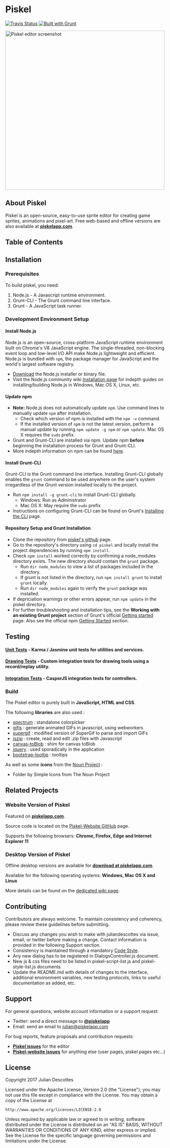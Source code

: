 Piskel
======

[![Travis Status](https://api.travis-ci.org/piskelapp/piskel.png?branch=master)](https://travis-ci.org/piskelapp/piskel) [![Built with Grunt](https://cdn.gruntjs.com/builtwith.png)](http://gruntjs.com/)

<img
  src="https://screenletstore.appspot.com/img/95aaa0f0-37a4-11e7-a652-7b8128ce3e3b.png"
  title="Piskel editor screenshot"
  width="500">

## About Piskel
Piskel is an open-source, easy-to-use sprite editor for creating game sprites, animations and pixel-art. Free web-based and offline versions are also available at **[piskelapp.com](http://piskelapp.com)**.


## Table of Contents

## Installation
### Prerequisites
To build piskel, you need:

1. Node.js - A Javascript runtime environment.
2. Grunt-CLI - The Grunt command line interface.
3. Grunt - A JavaScript task runner.

### Development Environment Setup
#### Install Node.js

Node.js is an open-source, cross-platform JavaScript runtime environment built on Chrome's V8 JavaScript engine. The single-threaded, non-blocking event loop and low-level I/O API make Node.js lightweight and efficient. Node.js is bundled with `npm`, the package manager for JavaScript and the world's largest software registry.

* [Download](https://nodejs.org/en/download/) the Node.js installer or binary file.
* Visit the Node.js community wiki [Installation page](https://github.com/nodejs/node/wiki/Installation) for indepth guides on installing/building Node.js in Windows, Mac OS X, Linux, etc.

#### Update npm

* **Note:** Node.js does not automatically update `npm`. Use command lines to manually update `npm` after installation.
  - Check which version of npm is installed with the `npm -v` command.
  - If the installed version of `npm` is not the latest version, perform a manual update by running `npm update -g npm` or `npm update`. Mac OS X requires the `sudo` prefix.
* Grunt and Grunt-CLI are installed via npm. Update npm **before** beginning the installation process for Grunt and Grunt-CLI.
* More indepth information on npm can be found [here](https://www.npmjs.com/).

#### Install Grunt-CLI

Grunt-CLI is the Grunt command line interface. Installing Grunt-CLI globally enables the `grunt` command to be used anywhere on the user's system irregardless of the Grunt version installed locally to the project.

* Run `npm install -g grunt-cli` to install Grunt-CLI globally.
  - Windows: Run as Administrator
  - Mac OS X: May require the `sudo` prefix
* Instructions on configuring Grunt-CLI can be found on Grunt's [Installing the CLI](https://gruntjs.com/using-the-cli) page.
  
#### Repository Setup and Grunt Installation
* Clone the repository from [piskel's github](https://github.com/piskelapp/piskel) page.
* Go to the repository's directory using `cd piskel` and locally install the project dependencies by running `npm install`.
* Check `npm install` worked correctly by confirming a node_modules directory exists. The new directory should contain the `grunt` package.
  - Run `dir node_modules` to view a list of packages included in the directory.
  - If grunt is not listed in the directory, run `npm install grunt` to install `grunt` locally.
  - Run `dir node_modules` again to verify the `grunt` package was installed.
* If depriciation warnings or other errors appear, run `npm update` in the piskel directory.
* For further troubleshooting and installation tips, see the **Working with an existing Grunt project** section of Grunt's official [Getting started](https://gruntjs.com/getting-started) page. Also see the official npm [Getting Started](https://docs.npmjs.com/getting-started/what-is-npm) section.

## Testing

#### [Unit Tests](https://github.com/piskelapp/piskel/wiki/Test-Guidelines-%3A-Unit-tests) - Karma / Jasmine unit tests for utilities and services.
#### [Drawing Tests](https://github.com/piskelapp/piskel/wiki/Test-Guidelines-%3A-Drawing-tests) - Custom integration tests for drawing tools using a record/replay utility.
#### [Integration Tests](https://github.com/piskelapp/piskel/wiki/Test-Guidelines-%3A-Integration-tests) - CasperJS integration tests for controllers.

### Build

The Piskel editor is purely built in **JavaScript, HTML and CSS**.

The following **libraries** are also used :
* [spectrum](https://github.com/bgrins/spectrum) : standalone colorpicker
* [gifjs](http://jnordberg.github.io/gif.js/) : generate animated GIFs in javascript, using webworkers
* [supergif](https://github.com/buzzfeed/libgif-js) : modified version of SuperGif to parse and import GIFs
* [jszip](https://github.com/Stuk/jszip) : create, read and edit .zip files with Javascript
* [canvas-toBlob](https://github.com/eligrey/canvas-toBlob.js/) : shim for canvas toBlob
* [jquery](http://jquery.com/) : used sporadically in the application
* [bootstrap-tooltip](http://getbootstrap.com/javascript/#tooltips) : tooltips

As well as some **icons** from the [Noun Project](http://thenounproject.com/) :
* Folder by Simple Icons from The Noun Project

## Related Projects

### Website Version of Piskel
  Featured on **[piskelapp.com](http://piskelapp.com)**.
  
  Source code is located on the [Piskel-Website GitHub](https://github.com/piskelapp/piskel-website) page.

  Supports the following browsers: **Chrome, Firefox, Edge and Internet Explorer 11**

### Desktop Version of Piskel
  Offline desktop versions are available for **[download at piskelapp.com](https://www.piskelapp.com/download)**.

  Available for the following operating systems: **Windows, Mac OS X and Linux**
  
  More details can be found on the [dedicated wiki page](https://github.com/piskelapp/piskel/wiki/Desktop-applications).

## Contributing
Contributors are always welcome. To maintain consistency and coherency, please review these guidelines before submitting.
* Discuss any changes you wish to make with juliandescottes via issue, email, or twitter before making a change. Contact information is provided in the following Support section.
* Consistency is maintained through a mandatory [Code Style](https://github.com/piskelapp/piskel/wiki/Code-Style).
* Any new dialog has to be registered in DialogsController.js document.
* New js & css files need to be listed in piskel-script-list.js and piskel-style-list.js documents.
* Update the README.md with details of changes to the interface, additional environment variables, new testing protocols, links to useful documentation as added, etc.

## Support

For general questions, website account information or a support request:
   * Twitter: send a direct message to **[@piskelapp](https://twitter.com/piskelapp)**
   * Email: send an email to julian@piskelapp.com

For bug reports, feature proposals and contribution requests:
* **[Piskel issues](https://github.com/piskelapp/piskel/issues)** for the editor
* **[Piskel-website issues](https://github.com/piskelapp/piskel-website/issues)** for anything else (user pages, piskel pages etc...)


## License

Copyright 2017 Julian Descottes

Licensed under the Apache License, Version 2.0 (the "License");
you may not use this file except in compliance with the License.
You may obtain a copy of the License at

    http://www.apache.org/licenses/LICENSE-2.0

Unless required by applicable law or agreed to in writing, software
distributed under the License is distributed on an "AS IS" BASIS,
WITHOUT WARRANTIES OR CONDITIONS OF ANY KIND, either express or implied.
See the License for the specific language governing permissions and
limitations under the License.

